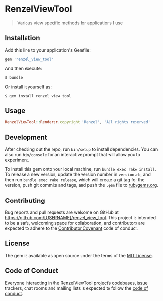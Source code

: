# RenzelViewTool

> Various view specific methods for applications I use

## Installation

Add this line to your application's Gemfile:

```ruby
gem 'renzel_view_tool'
```

And then execute:

    $ bundle

Or install it yourself as:

    $ gem install renzel_view_tool

## Usage

```ruby
RenzelViewTool::Renderer.copyright 'Renzel', 'All rights reserved'
```

## Development

After checking out the repo, run `bin/setup` to install dependencies. You can also run `bin/console` for an interactive prompt that will allow you to experiment.

To install this gem onto your local machine, run `bundle exec rake install`. To release a new version, update the version number in `version.rb`, and then run `bundle exec rake release`, which will create a git tag for the version, push git commits and tags, and push the `.gem` file to [rubygems.org](https://rubygems.org).

## Contributing

Bug reports and pull requests are welcome on GitHub at https://github.com/[USERNAME]/renzel_view_tool. This project is intended to be a safe, welcoming space for collaboration, and contributors are expected to adhere to the [Contributor Covenant](http://contributor-covenant.org) code of conduct.

## License

The gem is available as open source under the terms of the [MIT License](https://opensource.org/licenses/MIT).

## Code of Conduct

Everyone interacting in the RenzelViewTool project’s codebases, issue trackers, chat rooms and mailing lists is expected to follow the [code of conduct](https://github.com/[USERNAME]/renzel_view_tool/blob/master/CODE_OF_CONDUCT.md).

